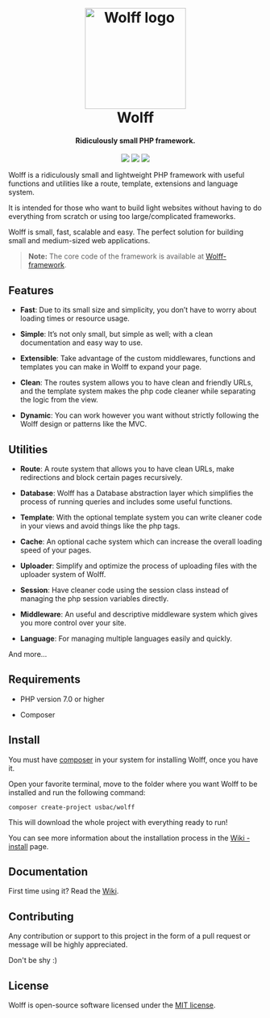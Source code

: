 <h1 align="center">
  <br>
  <img src="http://usbac.com.ve/wp-content/uploads/2019/05/wolff-logo-2.0.png" alt="Wolff logo" width="200">
  <br>
  Wolff
  <br>
</h1>

<h4 align="center">Ridiculously small PHP framework.</h4>

<p align="center">
<img src="https://img.shields.io/badge/stability-stable-green.svg"> <img src="https://img.shields.io/badge/version-2.3-blue.svg"> <img src="https://img.shields.io/badge/license-MIT-orange.svg">
</p>

Wolff is a ridiculously small and lightweight PHP framework with useful functions and utilities like a route, template, extensions and language system.

It is intended for those who want to build light websites without having to do everything from scratch or using too large/complicated frameworks.

Wolff is small, fast, scalable and easy. The perfect solution for building small and medium-sized web applications.


> **Note:** The core code of the framework is available at [Wolff-framework](https://github.com/usbac/wolff-framework).

## Features

* **Fast**: Due to its small size and simplicity, you don’t have to worry about loading times or resource usage.

* **Simple**: It’s not only small, but simple as well; with a clean documentation and easy way to use.

* **Extensible**: Take advantage of the custom middlewares, functions and templates you can make in Wolff to expand your page.

* **Clean**: The routes system allows you to have clean and friendly URLs, and the template system makes the php code cleaner while separating the logic from the view.

* **Dynamic**: You can work however you want without strictly following the Wolff design or patterns like the MVC.

## Utilities

* **Route**: A route system that allows you to have clean URLs, make redirections and block certain pages recursively.

* **Database**: Wolff has a Database abstraction layer which simplifies the process of running queries and includes some useful functions.

* **Template**: With the optional template system you can write cleaner code in your views and avoid things like the php tags.

* **Cache**: An optional cache system which can increase the overall loading speed of your pages.

* **Uploader**: Simplify and optimize the process of uploading files with the uploader system of Wolff.

* **Session**: Have cleaner code using the session class instead of managing the php session variables directly.

* **Middleware**: An useful and descriptive middleware system which gives you more control over your site.

* **Language**: For managing multiple languages easily and quickly.

And more...


## Requirements

* PHP version 7.0 or higher

* Composer


## Install

You must have [composer](https://getcomposer.org/) in your system for installing Wolff, once you have it.

Open your favorite terminal, move to the folder where you want Wolff to be installed and run the following command:

```
composer create-project usbac/wolff
```

This will download the whole project with everything ready to run!

You can see more information about the installation process in the [Wiki - install](https://github.com/Usbac/Wolff/wiki/Installation) page.


## Documentation

First time using it? Read the [Wiki](https://github.com/Usbac/Wolff/wiki).


## Contributing

Any contribution or support to this project in the form of a pull request or message will be highly appreciated.

Don't be shy :)


## License

Wolff is open-source software licensed under the [MIT license](https://github.com/Usbac/Wolff/blob/master/LICENSE).

